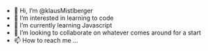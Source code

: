 - 👋 Hi, I’m @klausMistlberger
- 👀 I’m interested in learning to code
- 🌱 I’m currently learning Javascript
- 💞️ I’m looking to collaborate on whatever comes around for a start
- 📫 How to reach me ... 

<!---
klausMistlberger/klausMistlberger is a ✨ special ✨ repository because its `README.md` (this file) appears on your GitHub profile.
You can click the Preview link to take a look at your changes.
--->
